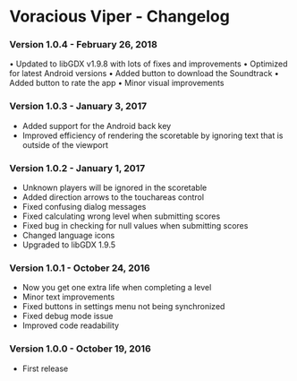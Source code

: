 Voracious Viper - Changelog
=========

### Version 1.0.4 - February 26, 2018

• Updated to libGDX v1.9.8 with lots of fixes and improvements
• Optimized for latest Android versions
• Added button to download the Soundtrack
• Added button to rate the app
• Minor visual improvements

### Version 1.0.3 - January 3, 2017

* Added support for the Android back key
* Improved efficiency of rendering the scoretable by ignoring text that is outside of the viewport

### Version 1.0.2 - January 1, 2017

* Unknown players will be ignored in the scoretable
* Added direction arrows to the touchareas control
* Fixed confusing dialog messages
* Fixed calculating wrong level when submitting scores
* Fixed bug in checking for null values when submitting scores
* Changed language icons
* Upgraded to libGDX 1.9.5

### Version 1.0.1 - October 24, 2016

* Now you get one extra life when completing a level
* Minor text improvements
* Fixed buttons in settings menu not being synchronized
* Fixed debug mode issue
* Improved code readability

### Version 1.0.0 - October 19, 2016

* First release
